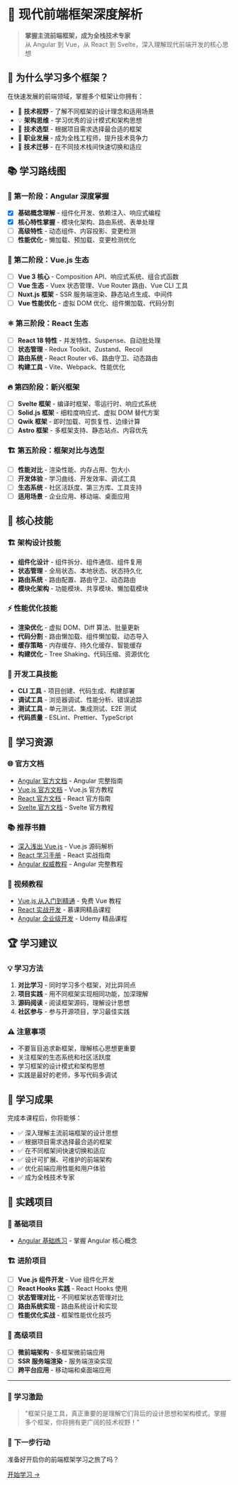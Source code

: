 # 🚀 现代前端框架深度解析

> **掌握主流前端框架，成为全栈技术专家**  
> 从 Angular 到 Vue，从 React 到 Svelte，深入理解现代前端开发的核心思想

## 🎯 为什么学习多个框架？

在快速发展的前端领域，掌握多个框架让你拥有：

- 🌟 **技术视野** - 了解不同框架的设计理念和适用场景
- 💡 **架构思维** - 学习优秀的设计模式和架构思想
- 🚀 **技术选型** - 根据项目需求选择最合适的框架
- 💼 **职业发展** - 成为全栈工程师，提升技术竞争力
- 🔄 **技术迁移** - 在不同技术栈间快速切换和适应

## 📚 学习路线图

### 🌱 第一阶段：Angular 深度掌握

- [x] **基础概念理解** - 组件化开发、依赖注入、响应式编程
- [x] **核心特性掌握** - 模块化架构、路由系统、表单处理
- [ ] **高级特性** - 动态组件、内容投影、变更检测
- [ ] **性能优化** - 懒加载、预加载、变更检测优化

### 🚀 第二阶段：Vue.js 生态

- [ ] **Vue 3 核心** - Composition API、响应式系统、组合式函数
- [ ] **Vue 生态** - Vuex 状态管理、Vue Router 路由、Vue CLI 工具
- [ ] **Nuxt.js 框架** - SSR 服务端渲染、静态站点生成、中间件
- [ ] **Vue 性能优化** - 虚拟 DOM 优化、组件懒加载、代码分割

### ⚛️ 第三阶段：React 生态

- [ ] **React 18 特性** - 并发特性、Suspense、自动批处理
- [ ] **状态管理** - Redux Toolkit、Zustand、Recoil
- [ ] **路由系统** - React Router v6、路由守卫、动态路由
- [ ] **构建工具** - Vite、Webpack、性能优化

### 🔥 第四阶段：新兴框架

- [ ] **Svelte 框架** - 编译时框架、零运行时、响应式系统
- [ ] **Solid.js 框架** - 细粒度响应式、虚拟 DOM 替代方案
- [ ] **Qwik 框架** - 即时加载、可恢复性、边缘计算
- [ ] **Astro 框架** - 多框架支持、静态站点、内容优先

### 🏗️ 第五阶段：框架对比与选型

- [ ] **性能对比** - 渲染性能、内存占用、包大小
- [ ] **开发体验** - 学习曲线、开发效率、调试工具
- [ ] **生态系统** - 社区活跃度、第三方库、工具支持
- [ ] **适用场景** - 企业应用、移动端、桌面应用

## 🎯 核心技能

### 🏗️ 架构设计技能

- **组件化设计** - 组件拆分、组件通信、组件复用
- **状态管理** - 全局状态、本地状态、状态持久化
- **路由系统** - 路由配置、路由守卫、动态路由
- **模块化架构** - 功能模块、共享模块、懒加载模块

### ⚡ 性能优化技能

- **渲染优化** - 虚拟 DOM、Diff 算法、批量更新
- **代码分割** - 路由懒加载、组件懒加载、动态导入
- **缓存策略** - 内存缓存、持久化缓存、智能缓存
- **构建优化** - Tree Shaking、代码压缩、资源优化

### 🔧 开发工具技能

- **CLI 工具** - 项目创建、代码生成、构建部署
- **调试工具** - 浏览器调试、性能分析、错误追踪
- **测试工具** - 单元测试、集成测试、E2E 测试
- **代码质量** - ESLint、Prettier、TypeScript

## 📖 学习资源

### 🌐 官方文档

- [Angular 官方文档](https://angular.io/docs) - Angular 完整指南
- [Vue.js 官方文档](https://vuejs.org/) - Vue.js 官方教程
- [React 官方文档](https://react.dev/) - React 官方指南
- [Svelte 官方文档](https://svelte.dev/) - Svelte 官方教程

### 📚 推荐书籍

- [深入浅出 Vue.js](https://book.douban.com/subject/32581281/) - Vue.js 源码解析
- [React 学习手册](https://book.douban.com/subject/30258448/) - React 实战指南
- [Angular 权威教程](https://book.douban.com/subject/27133542/) - Angular 完整教程

### 🎥 视频教程

- [Vue.js 从入门到精通](https://www.bilibili.com/video/BV1Zy4y1K7SH) - 免费 Vue 教程
- [React 实战开发](https://www.imooc.com/learn/111) - 慕课网精品课程
- [Angular 企业级开发](https://www.udemy.com/course/angular-2-tutorial/) - Udemy 精品课程

## 🏆 学习建议

### 💡 学习方法

1. **对比学习** - 同时学习多个框架，对比异同点
2. **项目实践** - 用不同框架实现相同功能，加深理解
3. **源码阅读** - 阅读框架源码，理解设计思想
4. **社区参与** - 参与开源项目，学习最佳实践

### ⚠️ 注意事项

- 不要盲目追求新框架，理解核心思想更重要
- 关注框架的生态系统和社区活跃度
- 学习框架的设计模式和架构思想
- 实践是最好的老师，多写代码多调试

## 🎯 学习成果

完成本课程后，你将能够：

- ✅ 深入理解主流前端框架的设计思想
- ✅ 根据项目需求选择最合适的框架
- ✅ 在不同框架间快速切换和适应
- ✅ 设计可扩展、可维护的前端架构
- ✅ 优化前端应用性能和用户体验
- ✅ 成为全栈技术专家

## 🚀 实践项目

### 📝 基础项目

- [Angular 基础练习](./index.md) - 掌握 Angular 核心概念

### 🏗️ 进阶项目

- [ ] **Vue.js 组件开发** - Vue 组件化开发
- [ ] **React Hooks 实践** - React Hooks 使用
- [ ] **状态管理对比** - 不同框架状态管理对比
- [ ] **路由系统实现** - 路由系统设计和实现
- [ ] **性能优化实战** - 框架性能优化技巧

### 🚀 高级项目

- [ ] **微前端架构** - 多框架微前端应用
- [ ] **SSR 服务端渲染** - 服务端渲染实现
- [ ] **跨平台应用** - 移动端和桌面端应用

---

<div class="motivation">
  <h3>💪 学习激励</h3>
  <blockquote>
    "框架只是工具，真正重要的是理解它们背后的设计思想和架构模式。掌握多个框架，你将拥有更广阔的技术视野！"
  </blockquote>
</div>

<div class="next-steps">
  <h3>🚀 下一步行动</h3>
  <p>准备好开启你的前端框架学习之旅了吗？</p>
  <a href="./index.md" class="start-button">开始学习 →</a>
</div>
